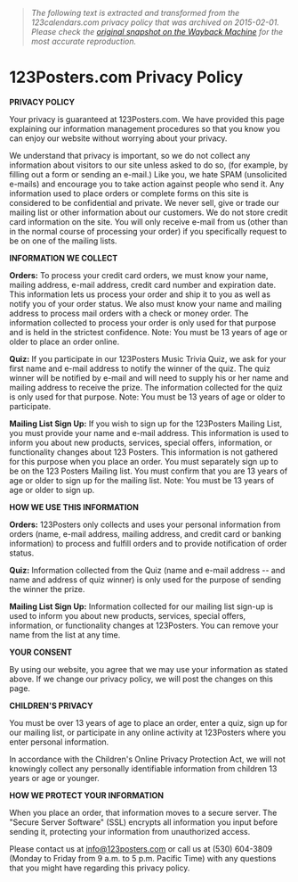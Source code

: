 > *The following text is extracted and transformed from the 123calendars.com privacy policy that was archived on 2015-02-01. Please check the [original snapshot on the Wayback Machine](https://web.archive.org/web/20150201184603id_/http%3A//www.123calendars.com/privacy.htm) for the most accurate reproduction.*

# 123Posters.com Privacy Policy

**PRIVACY POLICY**

Your privacy is guaranteed at 123Posters.com. We have provided this page explaining our information management procedures so that you know you can enjoy our website without worrying about your privacy.

We understand that privacy is important, so we do not collect any information about visitors to our site unless asked to do so, (for example, by filling out a form or sending an e-mail.) Like you, we hate SPAM (unsolicited e-mails) and encourage you to take action against people who send it. Any information used to place orders or complete forms on this site is considered to be confidential and private. We never sell, give or trade our mailing list or other information about our customers. We do not store credit card information on the site. You will only receive e-mail from us (other than in the normal course of processing your order) if you specifically request to be on one of the mailing lists.

**INFORMATION WE COLLECT**

**Orders:** To process your credit card orders, we must know your name, mailing address, e-mail address, credit card number and expiration date. This information lets us process your order and ship it to you as well as notify you of your order status. We also must know your name and mailing address to process mail orders with a check or money order. The information collected to process your order is only used for that purpose and is held in the strictest confidence. Note: You must be 13 years of age or older to place an order online.

**Quiz:** If you participate in our 123Posters Music Trivia Quiz, we ask for your first name and e-mail address to notify the winner of the quiz. The quiz winner will be notified by e-mail and will need to supply his or her name and mailing address to receive the prize. The information collected for the quiz is only used for that purpose. Note: You must be 13 years of age or older to participate.

**Mailing List Sign Up:** If you wish to sign up for the 123Posters Mailing List, you must provide your name and e-mail address. This information is used to inform you about new products, services, special offers, information, or functionality changes about 123 Posters. This information is not gathered for this purpose when you place an order. You must separately sign up to be on the 123 Posters Mailing list. You must confirm that you are 13 years of age or older to sign up for the mailing list. Note: You must be 13 years of age or older to sign up.

**HOW WE USE THIS INFORMATION**

**Orders:** 123Posters only collects and uses your personal information from orders (name, e-mail address, mailing address, and credit card or banking information) to process and fulfill orders and to provide notification of order status. 

**Quiz:** Information collected from the Quiz (name and e-mail address -- and name and address of quiz winner) is only used for the purpose of sending the winner the prize. 

**Mailing List Sign Up:** Information collected for our mailing list sign-up is used to inform you about new products, services, special offers, information, or functionality changes at 123Posters. You can remove your name from the list at any time.

**YOUR CONSENT**

By using our website, you agree that we may use your information as stated above. If we change our privacy policy, we will post the changes on this page.

**CHILDREN'S PRIVACY**

You must be over 13 years of age to place an order, enter a quiz, sign up for our mailing list, or participate in any online activity at 123Posters where you enter personal information. 

In accordance with the Children's Online Privacy Protection Act, we will not knowingly collect any personally identifiable information from children 13 years or age or younger. 

**HOW WE PROTECT YOUR INFORMATION**

When you place an order, that information moves to a secure server. The "Secure Server Software" (SSL) encrypts all information you input before sending it, protecting your information from unauthorized access. 

Please contact us at info@123posters.com or call us at (530) 604-3809 (Monday to Friday from 9 a.m. to 5 p.m. Pacific Time) with any questions that you might have regarding this privacy policy.
